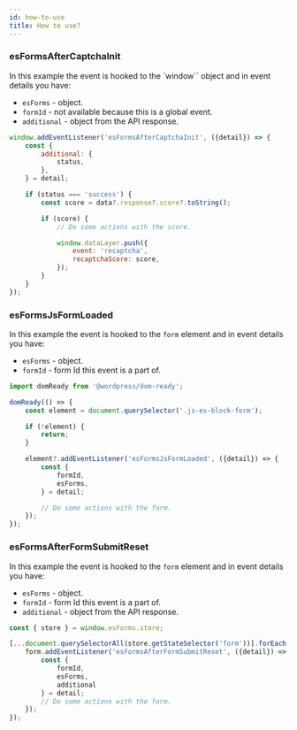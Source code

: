 ```yaml
---
id: how-to-use
title: How to use?
---
```


### esFormsAfterCaptchaInit

In this example the event is hooked to the `window`` object and in event details you have:
* `esForms` - object.
* `formId` - not available because this is a global event.
* `additional` - object from the API response.

```js
window.addEventListener('esFormsAfterCaptchaInit', ({detail}) => {
	const {
		additional: {
			status,
		},
	} = detail;

	if (status === 'success') {
		const score = data?.response?.score?.toString();

		if (score) {
			// Do some actions with the score.

			window.dataLayer.push({
				event: 'recaptcha',
				recaptchaScore: score,
			});
		}
	}
});
```

### esFormsJsFormLoaded

In this example the event is hooked to the `form` element and in event details you have:
* `esForms` - object.
* `formId` - form Id this event is a part of.

```js
import domReady from '@wordpress/dom-ready';

domReady(() => {
	const element = document.querySelector('.js-es-block-form');

	if (!element) {
		return;
	}

	element?.addEventListener('esFormsJsFormLoaded', ({detail}) => {
		const {
			formId,
			esForms,
		} = detail;

		// Do some actions with the form.
	});
});
```

### esFormsAfterFormSubmitReset

In this example the event is hooked to the `form` element and in event details you have:
* `esForms` - object.
* `formId` - form Id this event is a part of.
* `additional` - object from the API response.

```js
const { store } = window.esForms.store;

[...document.querySelectorAll(store.getStateSelector('form'))].forEach((form) => {
	form.addEventListener('esFormsAfterFormSubmitReset', ({detail}) => {
		const {
			formId,
			esForms,
			additional
		} = detail;
		// Do some actions with the form.
	});
});
```
